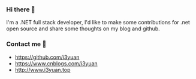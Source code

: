 ### Hi there 👋

I'm a .NET full stack developer, I'd like to make some contributions for .net open source and share some thoughts on my blog and github.

### Contact me 💬 

- https://github.com/i3yuan
- https://www.cnblogs.com/i3yuan
- http://www.i3yuan.top

<!--
**i3yuan/i3yuan** is a ✨ _special_ ✨ repository because its `README.md` (this file) appears on your GitHub profile.

Here are some ideas to get you started:

- 🔭 I’m currently working on ...
- 🌱 I’m currently learning ...
- 👯 I’m looking to collaborate on ...
- 🤔 I’m looking for help with ...
- 💬 Ask me about ...
- 📫 How to reach me: ...
- 😄 Pronouns: ...
- ⚡ Fun fact: ...
-->
